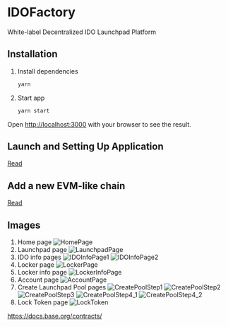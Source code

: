 # IDOFactory

White-label Decentralized IDO Launchpad Platform

## Installation

1. Install dependencies

    ```bash
    yarn
    ```

2. Start app

    ```bash
    yarn start
    ```

Open [http://localhost:3000](http://localhost:3000) with your browser to see the result.

## Launch and Setting Up Application

[Read](./docs/launchAndSettingUp.md)

## Add a new EVM-like chain

[Read](./docs/addNewNetwork.md)

## Images

1. Home page
    ![HomePage](./docs/images/HomePage.png)
1. Launchpad page
    ![LaunchpadPage](./docs/images/LaunchpadPage.png)
1. IDO info pages
    ![IDOInfoPage1](./docs/images/IDOInfoPage1.png)
    ![IDOInfoPage2](./docs/images/IDOInfoPage2.png)
1. Locker page
    ![LockerPage](./docs/images/LockerPage.png)
1. Locker info page
    ![LockerInfoPage](./docs/images/LockerInfoPage.png)
1. Account page
    ![AccountPage](./docs/images/AccountPage.png)
1. Create Launchpad Pool pages
    ![CreatePoolStep1](./docs/images/CreatePoolStep1.png)
    ![CreatePoolStep2](./docs/images/CreatePoolStep2.png)
    ![CreatePoolStep3](./docs/images/CreatePoolStep3.png)
    ![CreatePoolStep4_1](./docs/images/CreatePoolStep4_1.png)
    ![CreatePoolStep4_2](./docs/images/CreatePoolStep4_2.png)
1. Lock Token page
    ![LockToken](./docs/images/LockToken.png)


https://docs.base.org/contracts/